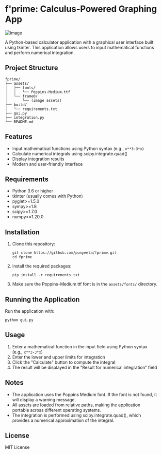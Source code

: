 # f'prime: Calculus-Powered Graphing App
![image](https://github.com/user-attachments/assets/7511ab89-9018-4e23-beae-a4cc6bf85683)

A Python-based calculator application with a graphical user interface built using tkinter. This application allows users to input mathematical functions and perform numerical integration.

## Project Structure

```
fprime/
├── assets/
│   ├── fonts/
│   │   └── Poppins-Medium.ttf
│   └── frame0/
│       └── (image assets)
├── build/
│   └── requirements.txt
├── gui.py
├── integration.py
└── README.md
```

## Features

- Input mathematical functions using Python syntax (e.g., `x**3-3*x`)
- Calculate numerical integrals using scipy.integrate.quad()
- Display integration results
- Modern and user-friendly interface

## Requirements

- Python 3.6 or higher
- tkinter (usually comes with Python)
- pyglet>=1.5.0
- sympy>=1.8
- scipy>=1.7.0
- numpy>=1.20.0

## Installation

1. Clone this repository:
   ```
   git clone https://github.com/punyeeta/fprime.git
   cd fprime
   ```

2. Install the required packages:
   ```
   pip install -r requirements.txt
   ```

3. Make sure the Poppins-Medium.ttf font is in the `assets/fonts/` directory.

## Running the Application

Run the application with:
```
python gui.py
```

## Usage

1. Enter a mathematical function in the input field using Python syntax (e.g., `x**3-3*x`)
2. Enter the lower and upper limits for integration
3. Click the "Calculate" button to compute the integral
4. The result will be displayed in the "Result for numerical integration" field

## Notes

- The application uses the Poppins Medium font. If the font is not found, it will display a warning message.
- All assets are loaded from relative paths, making the application portable across different operating systems.
- The integration is performed using scipy.integrate.quad(), which provides a numerical approximation of the integral.

## License

MIT License 
